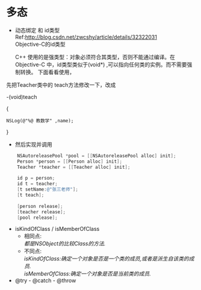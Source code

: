 # 多态
- 动态绑定 和 id类型  
Ref:http://blog.csdn.net/zwcshy/article/details/32322031   
  Objective-C的id类型   

  C++ 使用的是强类型：对象必须符合其类型，否则不能通过编译。在 Objective-C 中，id类型类似于(void*) ,可以指向任何类的实例。而不需要强制转换。
下面看看使用，

 先把Teacher类中的 teach方法修改一下，改成   

 -(void)teach

{

    NSLog(@"%@ 教数学" ,name);

}

- 然后实现并调用   
```Objective-C
    NSAutoreleasePool *pool = [[NSAutoreleasePool alloc] init];
    Person *person = [[Person alloc] init];
    Teacher *teacher = [[Teacher alloc] init];
    
    id p = person;
    id t = teacher;
    [t setName:@"张三老师"];
    [t teach];
    
    [person release];
    [teacher release];
    [pool release];
```


- isKindOfClass / isMemberOfClass
  - 相同点:  
  *都是NSObject的比较Class的方法.*  
  - 不同点:  
  *isKindOfClass:确定一个对象是否是一个类的成员,或者是派生自该类的成员.*    
  *isMemberOfClass:确定一个对象是否是当前类的成员.*
- @try  - @catch  - @throw
